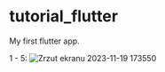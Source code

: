 # tutorial_flutter

My first flutter app.

1 - 5:
![Zrzut ekranu 2023-11-19 173550](https://github.com/Manhatai/Flutter_App/assets/131269530/34d91d60-f341-461c-8079-d0a1cf320254)
